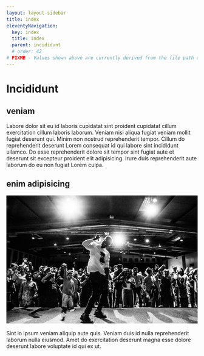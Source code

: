 ```yaml
---
layout: layout-sidebar
title: index
eleventyNavigation:
  key: index
  title: index
  parent: incididunt
  # order: 42
# FIXME - Values shown above are currently derived from the file path only, except order which is also commented out because it is optional. Correct as desired and delete comment(s).
---
```


# Incididunt

## veniam

Labore dolor sit eu id laboris cupidatat sint proident cupidatat cillum exercitation cillum laboris laborum. Veniam nisi aliqua fugiat veniam mollit fugiat deserunt qui. Minim non nostrud reprehenderit tempor. Cillum do reprehenderit deserunt Lorem consequat id qui labore sint incididunt ullamco. Do esse reprehenderit dolore sit tempor sint fugiat aute et deserunt sit excepteur proident elit adipisicing. Irure duis reprehenderit aute laborum do eu non fugiat Lorem culpa.

## enim adipisicing

<img class="bordered" src="/static/images/bulksplash-bencollins-u2e5yxz_qQo.jpg" alt="bulksplash-bencollins-u2e5yxz_qQo.jpg" />

Sint in ipsum veniam aliquip aute quis. Veniam duis id nulla reprehenderit laborum nulla eiusmod. Amet do exercitation deserunt magna esse dolore deserunt labore voluptate id qui ex ut.